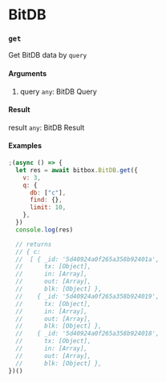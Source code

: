 # BitDB

### `get`

Get BitDB data by `query`

#### Arguments

1.  query `any`: BitDB Query

#### Result

result `any`: BitDB Result

#### Examples

```javascript
;(async () => {
  let res = await bitbox.BitDB.get({
    v: 3,
    q: {
      db: ["c"],
      find: {},
      limit: 10,
    },
  })
  console.log(res)

  // returns
  // { c:
  //  [ { _id: '5d40924a0f265a358b92401a',
  //      tx: [Object],
  //      in: [Array],
  //      out: [Array],
  //      blk: [Object] },
  //    { _id: '5d40924a0f265a358b924019',
  //      tx: [Object],
  //      in: [Array],
  //      out: [Array],
  //      blk: [Object] },
  //    { _id: '5d40924a0f265a358b924018',
  //      tx: [Object],
  //      in: [Array],
  //      out: [Array],
  //      blk: [Object] },
})()
```
